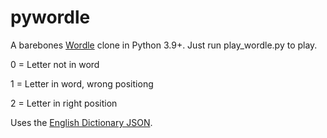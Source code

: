 # pywordle
A barebones [Wordle](https://www.nytimes.com/games/wordle/index.html) clone in Python 3.9+.
Just run play_wordle.py to play.

0 = Letter not in word

1 = Letter in word, wrong positiong

2 = Letter in right position

Uses the [English Dictionary JSON](https://github.com/dwyl/english-words).
